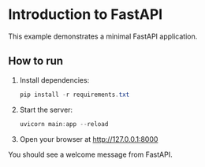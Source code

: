# Introduction to FastAPI

This example demonstrates a minimal FastAPI application.

## How to run

1. Install dependencies:
   ```powershell
   pip install -r requirements.txt
   ```
2. Start the server:
   ```powershell
   uvicorn main:app --reload
   ```
3. Open your browser at http://127.0.0.1:8000

You should see a welcome message from FastAPI.
